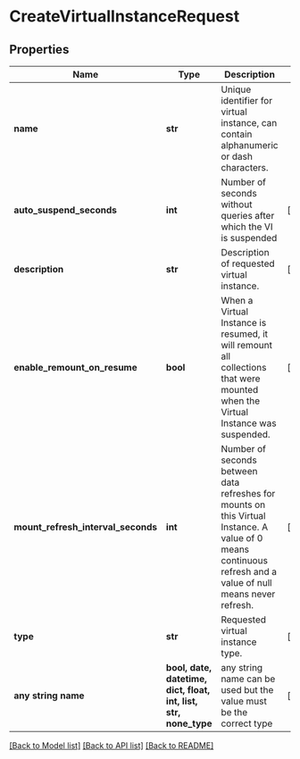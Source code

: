 # CreateVirtualInstanceRequest


## Properties
Name | Type | Description | Notes
------------ | ------------- | ------------- | -------------
**name** | **str** | Unique identifier for virtual instance, can contain alphanumeric or dash characters. | 
**auto_suspend_seconds** | **int** | Number of seconds without queries after which the VI is suspended | [optional] 
**description** | **str** | Description of requested virtual instance. | [optional] 
**enable_remount_on_resume** | **bool** | When a Virtual Instance is resumed, it will remount all collections that were mounted when the Virtual Instance was suspended. | [optional] 
**mount_refresh_interval_seconds** | **int** | Number of seconds between data refreshes for mounts on this Virtual Instance. A value of 0 means continuous refresh and a value of null means never refresh. | [optional] 
**type** | **str** | Requested virtual instance type. | [optional] 
**any string name** | **bool, date, datetime, dict, float, int, list, str, none_type** | any string name can be used but the value must be the correct type | [optional]

[[Back to Model list]](../README.md#documentation-for-models) [[Back to API list]](../README.md#documentation-for-api-endpoints) [[Back to README]](../README.md)


